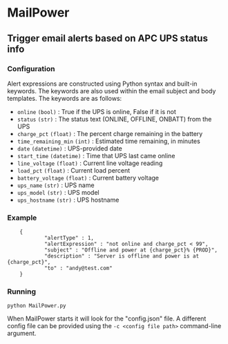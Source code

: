 # MailPower

## Trigger email alerts based on APC UPS status info

### Configuration

Alert expressions are constructed using Python syntax and built-in keywords.  The keywords are also used within the email subject and body templates.  The keywords are as follows:
 - `online` `(bool)` : True if the UPS is online, False if it is not
 - `status` `(str)` : The status text (ONLINE, OFFLINE, ONBATT) from the UPS
 - `charge_pct` `(float)` : The percent charge remaining in the battery
 - `time_remaining_min` `(int)` : Estimated time remaining, in minutes
 - `date` `(datetime)` : UPS-provided date
 - `start_time` `(datetime)` : Time that UPS last came online
 - `line_voltage` `(float)` : Current line voltage reading
 - `load_pct` `(float)` : Current load percent
 - `battery_voltage` `(float)` : Current battery voltage
 - `ups_name` `(str)` : UPS name
 - `ups_model` `(str)` : UPS model
 - `ups_hostname` `(str)` : UPS hostname

### Example
```
    {
            "alertType" : 1,
            "alertExpression" : "not online and charge_pct < 99",
            "subject" : "Offline and power at {charge_pct}% {PROD}",
            "description" : "Server is offline and power is at {charge_pct}",
            "to" : "andy@test.com"
    }
```

### Running
`python MailPower.py`

When MailPower starts it will look for the "config.json" file.  A different config file can be provided using the `-c <config file path>` command-line argument. 
